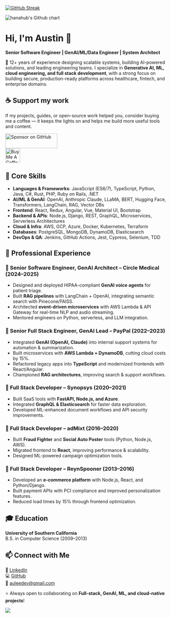 [![GitHub Streak](https://streak-stats.demolab.com?user=hanahub)](https://github.com/hanahub)

<img src="http://ghchart.rshah.org/hanahub?rand" alt="hanahub's Github chart" />

# Hi, I'm Austin 👋  

**Senior Software Engineer | GenAI/ML/Data Engineer | System Architect**  

🚀 12+ years of experience designing scalable systems, building AI-powered solutions, and leading engineering teams. I specialize in **Generative AI, ML, cloud engineering, and full stack development**, with a strong focus on building secure, production-ready platforms across healthcare, fintech, and enterprise domains.  

## ☕ Support my work
If my projects, guides, or open-source work helped you, consider buying me a coffee — it keeps the lights on and helps me build more useful tools and content.  

<a href="https://github.com/sponsors/hanahub" target="_blank">
  <img src="https://img.shields.io/badge/Sponsor-💖-pink?style=for-the-badge" alt="Sponsor on GitHub" style="height:46px;width:163px;"/>
</a><br>
<a href="https://buymeacoffee.com/auleedev" target="_blank">
  <img src="https://cdn.buymeacoffee.com/buttons/v2/default-yellow.png" height="46" alt="Buy Me A Coffee"/>
</a><br>

## 🔧 Core Skills
- **Languages & Frameworks**: JavaScript (ES6/7), TypeScript, Python, Java, C#, Rust, PHP, Ruby on Rails, .NET  
- **AI/ML & GenAI**: OpenAI, Anthropic Claude, LLaMA, BERT, Hugging Face, Transformers, LangChain, RAG, Vector DBs  
- **Frontend**: React, Redux, Angular, Vue, Material UI, Bootstrap  
- **Backend & APIs**: Node.js, Django, REST, GraphQL, Microservices, Serverless Architectures  
- **Cloud & Infra**: AWS, GCP, Azure, Docker, Kubernetes, Terraform  
- **Databases**: PostgreSQL, MongoDB, DynamoDB, Elasticsearch  
- **DevOps & QA**: Jenkins, GitHub Actions, Jest, Cypress, Selenium, TDD  

## 💼 Professional Experience  

### 🔹 Senior Software Engineer, GenAI Architect – Circle Medical (2024–2025)  
- Designed and deployed HIPAA-compliant **GenAI voice agents** for patient triage.  
- Built **RAG pipelines** with LangChain + OpenAI, integrating semantic search with Pinecone/FAISS.  
- Architected **event-driven microservices** with AWS Lambda & API Gateway for real-time NLP and audio streaming.  
- Mentored engineers on Python, serverless, and LLM integration.  

### 🔹 Senior Full Stack Engineer, GenAI Lead – PayPal (2022–2023)  
- Integrated **GenAI (OpenAI, Claude)** into internal support systems for automation & summarization.  
- Built microservices with **AWS Lambda + DynamoDB**, cutting cloud costs by 15%.  
- Refactored legacy apps into **TypeScript** and modernized frontends with React/Angular.  
- Championed **RAG architectures**, improving search & support workflows.  

### 🔹 Full Stack Developer – Synopsys (2020–2021)  
- Built SaaS tools with **FastAPI, Node.js, and Azure**.  
- Integrated **GraphQL & Elasticsearch** for faster data exploration.  
- Developed ML-enhanced document workflows and API security improvements.  

### 🔹 Full Stack Developer – adMixt (2016–2020)  
- Built **Fraud Fighter** and **Social Auto Poster** tools (Python, Node.js, AWS).  
- Migrated frontend to **React**, improving performance & scalability.  
- Designed ML-powered campaign optimization tools.  

### 🔹 Full Stack Developer – ReynSpooner (2013–2016)  
- Developed an **e-commerce platform** with Node.js, React, and Python/Django.  
- Built payment APIs with PCI compliance and improved personalization features.  
- Reduced load times by 15% through frontend optimization.  

## 🎓 Education  
**University of Southern California**  
B.S. in Computer Science (2009–2013)  

## 📫 Connect with Me  
💼 [LinkedIn](https://www.linkedin.com/in/austin-h-lee-960729352/)  
💻 [GitHub](https://github.com/hanahub)  
📧 auleedev@gmail.com  

⭐️ Always open to collaborating on **Full-stack, GenAI, ML, and cloud-native projects**!  

![](https://komarev.com/ghpvc/?username=hanahub)
